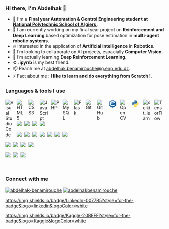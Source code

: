 ### Hi there, I'm Abdelhak 👋

- 🏢 I'm a **Final year Automation & Control Engineering student at <a href = "https://www.enp.edu.dz/en/">National Polytechnic School of Algiers </a>**.
- 🔭 I am currently working on my final year project on **Reinforcement and Deep Learning** based optimization for pose estimation in **multi-agent robotic systems**.
- 🔥 Interested in the application of **Artificial Intelligence** in **Robotics**.
- 👯 I’m looking to collaborate on AI projects, espacially **Computer Vision**.
- 🌱 I’m actually learning **Deep Reinforcement Learning**.
- ⚙️ **.ipynb** is my best friend.
- 📫 Reach me at abdelhak.benamirouche@g.enp.edu.dz.
- ⚡ Fact about me : **I like to learn and do everything from Scratch !**.

### Languages & tools I use

<img align="left" alt="Visual Studio Code" width="26px" src="https://cdn.jsdelivr.net/gh/devicons/devicon/icons/vscode/vscode-original.svg" style="padding-right:10px;" />
<img align="left" alt="HTML5" width="26px" src="https://cdn.jsdelivr.net/gh/devicons/devicon/icons/html5/html5-original.svg" style="padding-right:10px;" />
<img align="left" alt="CSS3" width="26px" src="https://cdn.jsdelivr.net/gh/devicons/devicon/icons/css3/css3-original.svg" style="padding-right:10px;" />
<img align="left" alt="JavaScript" width="26px" src="https://cdn.jsdelivr.net/gh/devicons/devicon/icons/javascript/javascript-original.svg" style="padding-right:10px;" />
<img align="left" alt="PHP" width="26px" src="https://cdn.jsdelivr.net/gh/devicons/devicon/icons/php/php-original.svg" style="padding-right:10px;" />
<img align="left" alt="MySQL" width="26px" src="https://cdn.jsdelivr.net/gh/devicons/devicon/icons/mysql/mysql-original.svg" style="padding-right:10px;" />
<img align="left" alt="Flask" width="26px" src="https://cdn.jsdelivr.net/gh/devicons/devicon/icons/flask/flask-original.svg" style="padding-right:10px;" />

<img align="left" alt="Git" width="26px" src="https://cdn.jsdelivr.net/gh/devicons/devicon/icons/git/git-original.svg" style="padding-right:10px;" />
<img align="left" alt="GitHub" width="26px" src="https://user-images.githubusercontent.com/3369400/139447912-e0f43f33-6d9f-45f8-be46-2df5bbc91289.png" style="padding-right:10px;" />

<img align="left" src="https://raw.githubusercontent.com/devicons/devicon/master/icons/c/c-original.svg" alt="c" width="26" style="padding-right:10px;"/>

<img align="left" alt ="OpenCV" width="26px" src="https://www.vectorlogo.zone/logos/opencv/opencv-icon.svg" alt="opencv" style="padding-right:10px;"/>
<img  align="left" alt ="Python" width="26px" src="https://raw.githubusercontent.com/devicons/devicon/master/icons/python/python-original.svg" style="padding-right:10px;"/>
<img  align="left" alt ="scikit_learn" width="26px" src="https://upload.wikimedia.org/wikipedia/commons/0/05/Scikit_learn_logo_small.svg" style="padding-right:10px;"/>
<img  align="left" alt ="TensorFlow" width="26px" src="https://www.vectorlogo.zone/logos/tensorflow/tensorflow-icon.svg" style="padding-right:10px;"/>

<br>
<br>

<img src="https://img.shields.io/badge/Python-3776AB?style=for-the-badge&logo=python&logoColor=white">&nbsp;
<img src="https://img.shields.io/badge/TensorFlow-FF6F00?style=for-the-badge&logo=tensorflow&logoColor=white">&nbsp;
<img src="https://img.shields.io/badge/Visual_Studio_Code-0078D4?style=for-the-badge&logo=visual%20studio%20code&logoColor=white">&nbsp;
<img src="https://img.shields.io/badge/Colab-F9AB00?style=for-the-badge&logo=googlecolab&color=525252">&nbsp;

<img src="https://img.shields.io/badge/HTML5-E34F26?style=for-the-badge&logo=html5&logoColor=white">&nbsp;
<img src="https://img.shields.io/badge/CSS3-1572B6?style=for-the-badge&logo=css3&logoColor=white">&nbsp;
<img src="https://img.shields.io/badge/Bootstrap-563D7C?style=for-the-badge&logo=bootstrap&logoColor=white">&nbsp;
<img src="https://img.shields.io/badge/PHP-777BB4?style=for-the-badge&logo=php&logoColor=white">&nbsp;
<img src="https://img.shields.io/badge/MySQL-005C84?style=for-the-badge&logo=mysql&logoColor=white">&nbsp;
<img src="https://img.shields.io/badge/Laravel-FF2D20?style=for-the-badge&logo=laravel&logoColor=white">&nbsp;
<img src="https://img.shields.io/badge/Flask-000000?style=for-the-badge&logo=flask&logoColor=white">&nbsp;

<img src="https://img.shields.io/badge/GIT-E44C30?style=for-the-badge&logo=git&logoColor=white">&nbsp;
<img src="https://img.shields.io/badge/GitHub-100000?style=for-the-badge&logo=github&logoColor=white">&nbsp;
<img src="https://img.shields.io/badge/Ubuntu-E95420?style=for-the-badge&logo=ubuntu&logoColor=white">&nbsp;
<img src="https://img.shields.io/badge/Overleaf-47A141?style=for-the-badge&logo=Overleaf&logoColor=white">&nbsp;

<img src="https://img.shields.io/badge/C-00599C?style=for-the-badge&logo=c&logoColor=white">&nbsp;
<img src="https://img.shields.io/badge/C%2B%2B-00599C?style=for-the-badge&logo=c%2B%2B&logoColor=white">&nbsp;
<img src="https://img.shields.io/badge/Arduino-00979D?style=for-the-badge&logo=Arduino&logoColor=white">&nbsp;



<br>

### Connect with me

<a href="https://www.linkedin.com/in/abdelhak-benamirouche/" target="blank"><img align="center" src="https://raw.githubusercontent.com/rahuldkjain/github-profile-readme-generator/master/src/images/icons/Social/linked-in-alt.svg" alt= "abdelhak-benamirouche" height="30" width="40"/></a>
<a href="https://www.kaggle.com/abdelhakbenamirouche" target="blank"><img align="center" src="https://raw.githubusercontent.com/rahuldkjain/github-profile-readme-generator/master/src/images/icons/Social/kaggle.svg" alt="abdelhakbenamirouche" height="30" width="40" /></a>




https://img.shields.io/badge/LinkedIn-0077B5?style=for-the-badge&logo=linkedin&logoColor=white

https://img.shields.io/badge/Kaggle-20BEFF?style=for-the-badge&logo=Kaggle&logoColor=white




<!--
**abdelhakBenamirouche/abdelhakBenamirouche** is a ✨ _special_ ✨ repository because its `README.md` (this file) appears on your GitHub profile.

Here are some ideas to get you started:

- 🔭 I’m currently working on ...
- 🌱 I’m currently learning ...
- 👯 I’m looking to collaborate on ...
- 🤔 I’m looking for help with ...
- 💬 Ask me about ...
- 📫 How to reach me: ...
- 😄 Pronouns: ...
- ⚡ Fun fact: ...

### Tools

<img src="https://img.shields.io/badge/-Python-05122A?style=flat&logo=python&color=yellow">&nbsp;
<img src="https://img.shields.io/badge/-tesnorflow-05122A?style=flat&logo=tensorflow&color=lightgrey">&nbsp;
<img src="https://img.shields.io/badge/-OpenCv-05122A?style=flat&logo=OpenCv&color=red">&nbsp;
<img src="https://img.shields.io/badge/CSS3-1572B6.svg?style=flat&logo=CSS3&logoColor=white">&nbsp;
<img src="https://img.shields.io/badge/HTML5-E34F26.svg?style=flat&logo=HTML5&logoColor=white">&nbsp;
<img src="https://img.shields.io/badge/Flutter-02569B.svg?style=flat&logo=Flutter&logoColor=white">&nbsp;
<img src="https://img.shields.io/badge/Dart-0175C2.svg?style=flat&logo=Dart&logoColor=white">&nbsp;
<img src="https://img.shields.io/badge/Visual%20Studio%20Code-007ACC.svg?style=flat&logo=Visual-Studio-Code&logoColor=white">&nbsp;\
<img src="https://img.shields.io/badge/Google%20Colab-F9AB00.svg?style=flat&logo=Google-Colab&logoColor=white">&nbsp;
<img src="https://img.shields.io/badge/LaTeX-008080.svg?style=flat&logo=LaTeX&logoColor=white">&nbsp;
<img src="https://img.shields.io/badge/Linux-FCC624.svg?style=flat&logo=Linux&logoColor=black">&nbsp;
<img src="https://img.shields.io/badge/Arduino-00979D.svg?style=flat&logo=Arduino&logoColor=white">&nbsp;
-->
